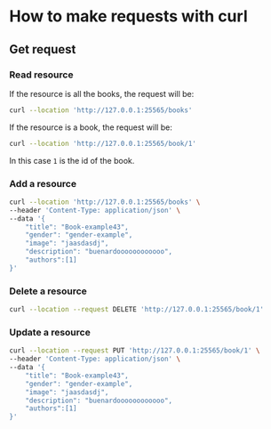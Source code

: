 # How to make requests with curl

## Get request

### Read resource

If the resource is all the books, the request will be:

```bash
curl --location 'http://127.0.0.1:25565/books'
```

If the resource is a book, the request will be:

```bash
curl --location 'http://127.0.0.1:25565/book/1'
```

In this case `1` is the id of the book.

### Add a resource

```bash
curl --location 'http://127.0.0.1:25565/books' \
--header 'Content-Type: application/json' \
--data '{   
    "title": "Book-example43",
    "gender": "gender-example",
    "image": "jaasdasdj",
    "description": "buenardoooooooooooo",
    "authors":[1]
}'
```

### Delete a resource

```bash
curl --location --request DELETE 'http://127.0.0.1:25565/book/1'
```

### Update a resource

```bash
curl --location --request PUT 'http://127.0.0.1:25565/book/1' \
--header 'Content-Type: application/json' \
--data '{   
    "title": "Book-example43",
    "gender": "gender-example",
    "image": "jaasdasdj",
    "description": "buenardoooooooooooo",
    "authors":[1]
}'
```
